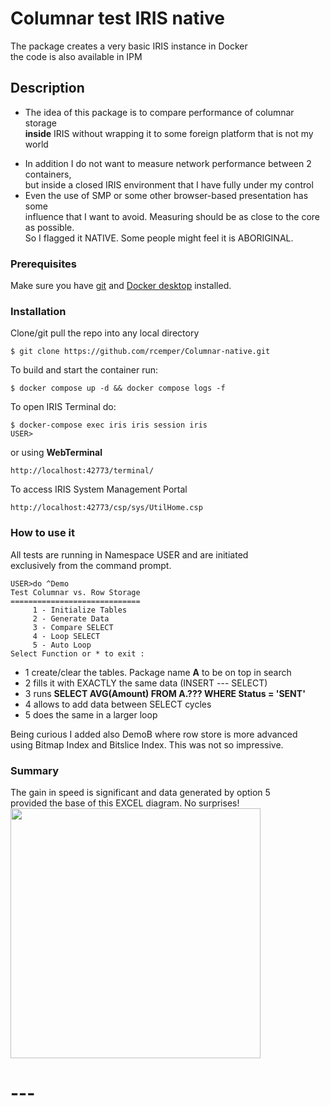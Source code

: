 # Columnar test IRIS native
The package creates a very basic IRIS instance in Docker    
the code is also available in IPM
## Description
+ The idea of this package is to compare performance of columnar storage   
**inside** IRIS without wrapping it to some foreign platform that is not my world 
* In addition I do not want to measure network performance between 2 containers,    
but inside a closed IRIS environment that I have fully under my control 
* Even the use of SMP or some other browser-based presentation has some     
influence that I want to avoid. Measuring should be as close to the core as possible.  
So I flagged it NATIVE. Some people might feel it is ABORIGINAL. 
### Prerequisites
Make sure you have [git](https://git-scm.com/book/en/v2/Getting-Started-Installing-Git) and [Docker desktop](https://www.docker.com/products/docker-desktop) installed.
### Installation
Clone/git pull the repo into any local directory
```
$ git clone https://github.com/rcemper/Columnar-native.git
```
To build and start the container run:
```
$ docker compose up -d && docker compose logs -f
```
To open IRIS Terminal do:
```
$ docker-compose exec iris iris session iris
USER>
```
or using **WebTerminal**
```
http://localhost:42773/terminal/
```
To access IRIS System Management Portal
```
http://localhost:42773/csp/sys/UtilHome.csp
```
### How to use it
All tests are running in Namespace USER and are initiated    
exclusively from the command prompt. 
```
USER>do ^Demo
Test Columnar vs. Row Storage
=============================
     1 - Initialize Tables
     2 - Generate Data
     3 - Compare SELECT
     4 - Loop SELECT
     5 - Auto Loop
Select Function or * to exit :
```
* 1 create/clear the tables. Package name **A** to be on top in search
* 2 fills it with EXACTLY the same data (INSERT --- SELECT)
* 3 runs **SELECT AVG(Amount) FROM A.??? WHERE Status = 'SENT'**
* 4 allows to add data between SELECT cycles
* 5 does the same in a larger loop
  
Being curious I added also DemoB where row store is more advanced   
using Bitmap Index and Bitslice Index. This was not so impressive.
### Summary
The gain in speed is significant and data generated by option 5    
provided the base of this EXCEL diagram. No surprises!     
<img src="https://community.intersystems.com/sites/default/files/inline/images/images/query-performance.JPG" width="400px"/>    
# ---
